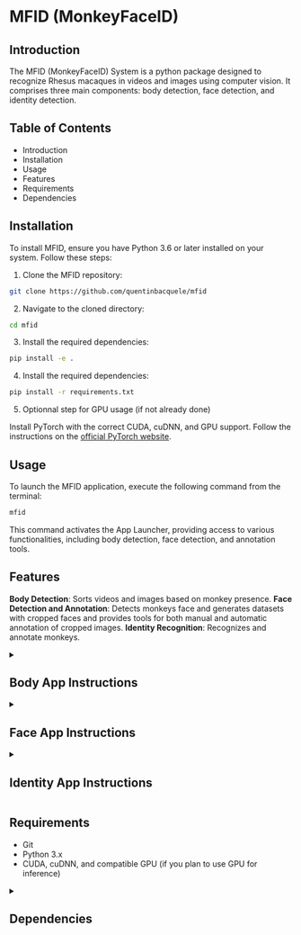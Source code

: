 # MFID (MonkeyFaceID)

## Introduction

The MFID (MonkeyFaceID) System is a python package designed to recognize Rhesus macaques in videos and images using computer vision. It comprises three main components: body detection, face detection, and identity detection.

## Table of Contents

- Introduction
- Installation
- Usage
- Features
- Requirements
- Dependencies


## Installation

To install MFID, ensure you have Python 3.6 or later installed on your system. Follow these steps:

1. Clone the MFID repository:

```bash
git clone https://github.com/quentinbacquele/mfid
```

2. Navigate to the cloned directory:

```bash
cd mfid
```

3. Install the required dependencies:

```bash
pip install -e .
```

4. Install the required dependencies:

```bash
pip install -r requirements.txt
```

5. Optionnal step for GPU usage (if not already done)

Install PyTorch with the correct CUDA, cuDNN, and GPU support. Follow the instructions on the [official PyTorch website](https://pytorch.org/get-started/locally/).


## Usage

To launch the MFID application, execute the following command from the terminal:

```bash
mfid
```

This command activates the App Launcher, providing access to various functionalities, including body detection, face detection, and annotation tools.

## Features

**Body Detection**: Sorts videos and images based on monkey presence.
**Face Detection and Annotation**: Detects monkeys face and generates datasets with cropped faces and provides tools for both manual and automatic annotation of cropped images.
**Identity Recognition**: Recognizes and annotate monkeys.

<details>
  <summary><h2>Body App Instructions</h2></summary>

- **Model**: Choose the model for detection. The smaller the model, the faster the inference. The larger the model, the better the accuracy.
- **Confidence Threshold**: Set the confidence threshold for detection.
- **IOU Threshold**: Set the intersection-over-union (IOU) threshold for non-maximum suppression (NMS).
- **Show**: Check this box to show the video with detections in real-time.
- **Save**: Check this box to save the videos with monkey detections.
- **Save TXT**: Check this box to save the detection results, including bounding box coordinates, in a text file.
</details>

<details>
  <summary><h2>Face App Instructions</h2></summary>

- **Select save folder**: Choose the folder to save the datasets produced.

### Detection

- **Load videos folder**: Load the folder with images or videos.
- **Save coordinates**: Check this box to save the coordinates of the bounding boxes of the detected faces.
- **Save full frames**: Uncheck it if you do not use the manual annotation.
- **Skip frames**: Choose the interval for detection.
- **Run detection**: Run the model for face detection.


### Annotation

- **Load folder with extracted faces**: Allows to continue annotation of cropped faces when the detection was already done before.
- **Annotate cropped faces**: Launchs the manual annotator.
- **Automatic annotate**: Sorts cropped faces in the selected folder by keyword.
- **Delete full frames**: Deletes full frames in the folder once the manual annotation is done.
</details>

<details>
  <summary><h2>Identity App Instructions</h2></summary>

## Identity App Instructions

- **Load video/image**: Choose the file for identity detection.
- **Run detection**: Run the model and provide the image or the video annotated as an output.
</details>

## Requirements

- Git
- Python 3.x
- CUDA, cuDNN, and compatible GPU (if you plan to use GPU for inference)

<details>
  <summary><h2>Dependencies</h2></summary>

MFID requires the following libraries:

- PyQt5
- ultralytics
- numpy
- opencv-python
- Pillow
- PyYAML
- requests
- scipy
- torch
- torchvision
- tqdm
- pandas
- seaborn
</details>


